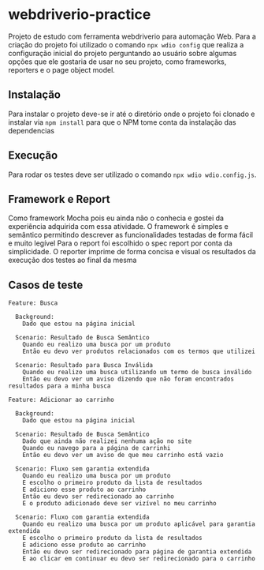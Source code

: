 # webdriverio-practice
Projeto de estudo com ferramenta webdriverio para automação Web. Para a criação do projeto foi utilizado o comando `npx wdio config` que realiza a configuração inicial do projeto perguntando ao usuário sobre algumas opções que ele gostaria de usar no seu projeto, como frameworks, reporters e o page object model.

## Instalação
Para instalar o projeto deve-se ir até o diretório onde o projeto foi clonado e instalar via `npm install` para que o NPM tome conta da instalação das dependencias

## Execução
Para rodar os testes deve ser utilizado o comando `npx wdio wdio.config.js`.

## Framework e Report
Como framework Mocha pois eu ainda não o conhecia e gostei da experiência adquirida com essa atividade. O framework é simples e semântico permitindo descrever as funcionalidades testadas de forma fácil e muito legível
Para o report foi escolhido o spec report por conta da simplicidade. O reporter imprime de forma concisa e visual os resultados da execução dos testes ao final da mesma

## Casos de teste
```
Feature: Busca

  Background:
    Dado que estou na página inicial

  Scenario: Resultado de Busca Semântico
    Quando eu realizo uma busca por um produto
    Então eu devo ver produtos relacionados com os termos que utilizei
    
  Scenario: Resultado para Busca Inválida
    Quando eu realizo uma busca utilizando um termo de busca inválido
    Então eu devo ver um aviso dizendo que não foram encontrados resultados para a minha busca
```

```
Feature: Adicionar ao carrinho

  Background:
    Dado que estou na página inicial

  Scenario: Resultado de Busca Semântico
    Dado que ainda não realizei nenhuma ação no site
    Quando eu navego para a página de carrinhi
    Então eu devo ver um aviso de que meu carrinho está vazio
    
  Scenario: Fluxo sem garantia extendida
    Quando eu realizo uma busca por um produto
    E escolho o primeiro produto da lista de resultados
    E adiciono esse produto ao carrinho
    Então eu devo ser redirecionado ao carrinho
    E o produto adicionado deve ser vizível no meu carrinho
    
  Scenario: Fluxo com garantia extendida
    Quando eu realizo uma busca por um produto aplicável para garantia extendida
    E escolho o primeiro produto da lista de resultados
    E adiciono esse produto ao carrinho
    Então eu devo ser redirecionado para página de garantia extendida
    E ao clicar em continuar eu devo ser redirecionado para o carrinho
```
